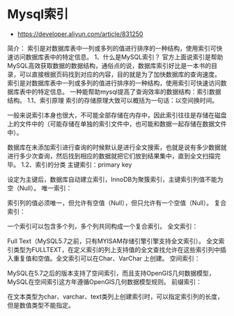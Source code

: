 # Mysql索引

- https://developer.aliyun.com/article/831250

简介： 索引是对数据库表中一列或多列的值进行排序的一种结构，使用索引可快速访问数据库表中的特定信息。
1、什么是MySQL索引？
官方上面说索引是帮助MySQL高效获取数据的数据结构，通俗点的说，数据库索引好比是一本书的目录，可以直接根据页码找到对应的内容，目的就是为了加快数据库的查询速度。
索引是对数据库表中一列或多列的值进行排序的一种结构，使用索引可快速访问数据库表中的特定信息。
一种能帮助mysql提高了查询效率的数据结构：索引数据结构。
1.1、索引原理
索引的存储原理大致可以概括为一句话：以空间换时间。

一般来说索引本身也很大，不可能全部存储在内存中，因此索引往往是存储在磁盘上的文件中的（可能存储在单独的索引文件中，也可能和数据一起存储在数据文件中）。

数据库在未添加索引进行查询的时候默认是进行全文搜索，也就是说有多少数据就进行多少次查询，然后找到相应的数据就把它们放到结果集中，直到全文扫描完毕。
1.2、索引的分类
主键索引：primary key

设定为主键后，数据库自动建立索引，InnoDB为聚簇索引，主键索引列值不能为空（Null）。
唯一索引：

索引列的值必须唯一，但允许有空值（Null），但只允许有一个空值（Null）。
复合索引：

一个索引可以包含多个列，多个列共同构成一个复合索引。
全文索引：

Full Text（MySQL5.7之前，只有MYISAM存储引擎引擎支持全文索引）。
全文索引类型为FULLTEXT，在定义索引的列上支持值的全文查找允许在这些索引列中插入重复值和空值。全文索引可以在Char、VarChar 上创建。
空间索引：

MySQL在5.7之后的版本支持了空间索引，而且支持OpenGIS几何数据模型，MySQL在空间索引这方年遵循OpenGIS几何数据模型规则。
前缀索引：

在文本类型为char、varchar、text类列上创建索引时，可以指定索引列的长度，但是数值类型不能指定。